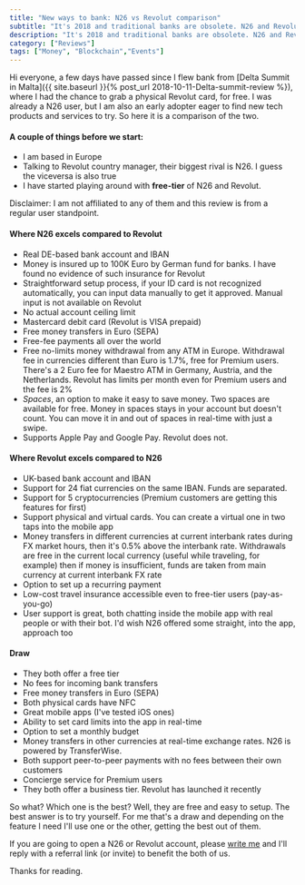 ```yaml
---
title: "New ways to bank: N26 vs Revolut comparison"
subtitle: "It's 2018 and traditional banks are obsolete. N26 and Revolut are here to change the rules and give us a glimpse of the future today"
description: "It's 2018 and traditional banks are obsolete. N26 and Revolut are here to change the rules and give us a glimpse of the future today"
category: ["Reviews"]
tags: ["Money", "Blockchain","Events"]
---
```


Hi everyone, a few days have passed since I flew bank from [Delta Summit in Malta]({{ site.baseurl }}{% post_url 2018-10-11-Delta-summit-review %}), where I had the chance to grab a physical Revolut card, for free. I was already a N26 user, but I am also an early adopter eager to find new tech products and services to try. So here it is a comparison of the two.

#### A couple of things before we start:

- I am based in Europe
- Talking to Revolut country manager, their biggest rival is N26. I guess the viceversa is also true
- I have started playing around with **free-tier** of N26 and Revolut.

Disclaimer: I am not affiliated to any of them and this review is from a regular user standpoint.

#### Where N26 excels compared to Revolut
- Real DE-based bank account and IBAN
- Money is insured up to 100K Euro by German fund for banks. I have found no evidence of such insurance for Revolut
- Straightforward setup process, if your ID card is not recognized automatically, you can input data manually to get it approved. Manual input is not available on Revolut
- No actual account ceiling limit
- Mastercard debit card (Revolut is VISA prepaid)
- Free money transfers in Euro (SEPA)
- Free-fee payments all over the world
- Free no-limits money withdrawal from any ATM in Europe. Withdrawal fee in currencies different than Euro is 1.7%, free for Premium users. There's a 2 Euro fee for Maestro ATM in Germany, Austria, and the Netherlands. Revolut has limits per month even for Premium users and the fee is 2%
- *Spaces*, an option to make it easy to save money. Two spaces are available for free. Money in spaces stays in your account but doesn't count. You can move it in and out of spaces in real-time with just a swipe.
- Supports Apple Pay and Google Pay. Revolut does not.

#### Where Revolut excels compared to N26
- UK-based bank account and IBAN
- Support for 24 fiat currencies on the same IBAN. Funds are separated.
- Support for 5 cryptocurrencies (Premium customers are getting this features for first)
- Support physical and virtual cards. You can create a virtual one in two taps into the mobile app
- Money transfers in different currencies at current interbank rates during FX market hours, then it's 0.5% above the interbank rate. Withdrawals are free in the current local currency (useful  while traveling, for example) then if money is insufficient, funds are taken from main currency at current interbank FX rate
- Option to set up a recurring payment
- Low-cost travel insurance accessible even to free-tier users (pay-as-you-go)
- User support is great, both chatting inside the mobile app with real people or with their bot. I'd wish N26 offered some straight, into the app, approach too

#### Draw
- They both offer a free tier
- No fees for incoming bank transfers
- Free money transfers in Euro (SEPA)
- Both physical cards have NFC
- Great mobile apps (I've tested iOS ones)
- Ability to set card limits into the app in real-time
- Option to set a monthly budget
- Money transfers in other currencies at real-time exchange rates. N26 is powered by TransferWise.
- Both support peer-to-peer payments with no fees between their own customers
- Concierge service for Premium users
- They both offer a business tier. Revolut has launched it recently

So what? Which one is the best? Well, they are free and easy to setup. The best answer is to try yourself. For me that's a draw and depending on the feature I need I'll use one or the other, getting the best out of them.

If you are going to open a N26 or Revolut account, please [write me](mailto:me@fpira.com?subject=n26/revolut%20referrals&body=Hi%2C%20I%27ve%20read%20the%20article%20on%20your%20blog%2C%20and%20I%27d%20like%20to%20join%20%5BN26/Revolut%5D.%20Here%27s%20the%20email%20I%27ll%20use%20to%20sign%20up%3A%20%5Bemail%5D.%0A) and I'll reply with a referral link (or invite) to benefit the both of us.

Thanks for reading.